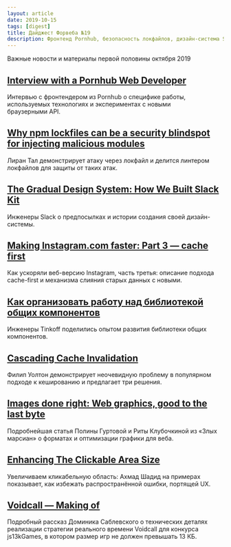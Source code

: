 ```yaml
---
layout: article
date: 2019-10-15
tags: [digest]
title: Дайджест Форвеба №19
description: Фронтенд Pornhub, безопасность локфайлов, дизайн-система Slack, cache-first в Instagram, общая UI-библиотека Tinkoff, каскадная инвалидация кеша, графика для веба правильно, UX кликабельных элементов, игра в 13 КБ кода
---
```

<p class="paragraph--lead">Важные новости и материалы первой половины октября 2019</p>

## [Interview with a Pornhub Web Developer](https://davidwalsh.name/pornhub-interview)

<p>Интервью с фронтендером из Pornhub о специфике работы, используемых технологиях и экспериментах с новыми браузерными API.</p>

## [Why npm lockfiles can be a security blindspot for injecting malicious modules](https://snyk.io/blog/why-npm-lockfiles-can-be-a-security-blindspot-for-injecting-malicious-modules/)

<p>Лиран Тал демонстрирует атаку через локфайл и делится линтером локфайлов для защиты от таких атак.</p>

## [The Gradual Design System: How We Built Slack Kit](https://slack.engineering/the-gradual-design-system-how-we-built-slack-kit-8a2830484259)

<p>Инженеры Slack о предпосылках и истории создания своей дизайн-системы.</p>

## [Making Instagram.com faster: Part 3 — cache first](https://instagram-engineering.com/making-instagram-com-faster-part-3-cache-first-6f3f130b9669)

<p>Как ускоряли веб-версию Instagram, часть третья: описание подхода cache-first и механизма слияния старых данных с новыми.</p>

## [Как организовать работу над библиотекой общих компонентов](https://habr.com/en/company/tinkoff/blog/468589/)

<p>Инженеры Tinkoff поделились опытом развития библиотеки общих компонентов.</p>

## [Cascading Cache Invalidation](https://philipwalton.com/articles/cascading-cache-invalidation/)

<p>Филип Уолтон демонстрирует неочевидную проблему в популярном подходе к кешированию и предлагает три решения.</p>

## [Images done right: Web graphics, good to the last byte](https://evilmartians.com/chronicles/images-done-right-web-graphics-good-to-the-last-byte-optimization-techniques)

<p>Подробнейшая статья Полины Гуртовой и Риты Клубочкиной из «Злых марсиан» о форматах и оптимизации графики для веба.</p>

## [Enhancing The Clickable Area Size](https://www.ishadeed.com/article/clickable-area/)

<p>Увеличиваем кликабельную область: Ахмад Шадид на примерах показывает, как избежать распространённой ошибки, портящей UX.</p>

## [Voidcall — Making of](https://phoboslab.org/log/2019/09/voidcall-making-of)

<p>Подробный рассказ Доминика Саблевского о технических деталях реализации стратегии реального времени Voidcall для конкурса js13kGames, в котором размер игр не должен превышать 13 КБ.</p>
